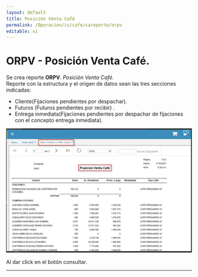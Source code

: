 ```yaml
---
layout: default
title: Posición Venta Café  
permalink: /Operacion/is/cafe/careporte/orpv
editable: si
---
```


# ORPV - Posición Venta Café. 

Se crea reporte **ORPV**. _Posición Venta Café._  
Reporte con la estructura y el origen de datos sean las tres secciones indicadas:  
* Cliente(Fijaciones pendientes por despachar).  
* Futuros (Futuros pendientes por recibir) .  
* Entrega inmediata(Fijaciones pendientes por despachar de fijaciones con el concepto entrega inmediata).  

![](orpv1.png)

Al dar click en el botón consultar.  



********